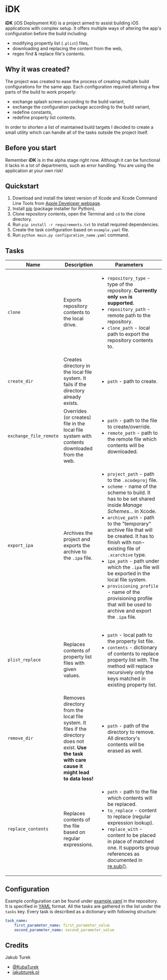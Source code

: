 # iDK

**iDK** (iOS Deployment Kit) is a project aimed to assist building iOS applications with complex setup. It offers multiple ways of altering the app's configuration before the build including:

- modifying propertly list (`.plist`) files,
- downloading and replacing the content from the web,
- regex find & replace file's contents.

## Why it was created?

The project was created to ease the process of creating multiple build configurations for the same app. Each configuration required altering a few parts of the build to work properly:

- exchange splash screen according to the build variant,
- exchange the configuration package according to the build variant,
- redefine constants,
- redefine property list contents.

In order to shorten a list of maintained build targets I decided to create a small utility which can handle all of the tasks outside the project itself.

## Before you start

Remember **iDK** is in the alpha stage right now. Although it can be functional it lacks in a lot of departments, such as error handling. You are using the application at your own risk!

## Quickstart

1. Download and install the latest version of Xcode and Xcode Command Line Tools from [Apple Developer webpage](https://developer.apple.com/downloads/index.action).
2. Install [pip](https://pip.pypa.io/en/stable/installing.html) (package installer for Python).
3. Clone repository contents, open the Terminal and `cd` to the clone directory.
4. Run `pip install -r requirements.txt` to install required dependencies.
5. Create the task configuration based on `example.yaml` file.
6. Run `python main.py configuration_name.yaml` command.

## Tasks

| Name | Description | Parameters |
| ---- | ----------- | ---------- |
| `clone` | Exports repository contents to the local drive. | <ul><li>`repository_type` - type of the repository. **Currently only `svn` is supported.**</li><li>`repository_path` - remote path to the repository.</li><li>`clone_path` - local path to export the repository contents to.</li></ul> |
| `create_dir` | Creates directory in the local file system. It fails if the directory already exists. | <ul><li>`path` - path to create.</li></ul>
| `exchange_file_remote` | Overrides (or creates) file in the local file system with contents downloaded from the web. | <ul><li>`path` - path to the file to create/override.</li><li>`remote_path` - path to the remote file which contents will be downloaded.</li></ul> |
| `export_ipa` | Archives the project and exports the archive to the `.ipa` file. | <ul><li>`project_path` - path to the `.xcodeproj` file.</li><li>`scheme` - name of the scheme to build. It has to be set shared inside *Manage Schemes...* in Xcode.</li><li>`archive_path` - path to the "temporary" archive file that will be created. It has to finish with non-existing file of `.xcarchive` type.</li><li>`ipa_path` - path under which the `.ipa` file will be exported in the local file system.</li><li>`provisioning_profile` - name of the provisioning profile that will be used to archive and export the `.ipa` file.</li></ul> |
| `plist_replace` | Replaces contents of property list files with given values. | <ul><li>`path` - local path to the property list file.</li><li>`contents` - dictionary of contents to replace property list with. The method will replace recursively only the keys matched in existing property list.</li></ul> |
| `remove_dir` | Removes directory from the local file system. It files if the directory does not exist. **Use the task with care cause it might lead to data loss!** | <ul><li>`path` - path of the directory to remove. All directory's contents will be erased as well.</li></ul> |
| `replace_contents` | Replaces contents of the file based on regular expressions. | <ul><li>`path` - path to the file which contents will be replaced.</li><li>`to_replace` - content to replace (regular expression lookup).</li><li>`replace_with` - content to be placed in place of matched one. It supports group references as documented in [re.sub()](https://docs.python.org/2/library/re.html#re.sub).</li></ul> |

## Configuration

Example configuration can be found under [example.yaml](https://github.com/turekj/iDK/blob/master/example.yaml) in the repository. It is specified in [YAML](http://en.wikipedia.org/wiki/YAML) format. All the tasks are gathered in the list under the `tasks` key. Every task is described as a dictionary with following structure:

```yaml
task_name:
    first_parameter_name: first_parameter_value
    second_parameter_name: second_parameter_value
```

## Credits

Jakub Turek

- [@KubaTurek](https://twitter.com/KubaTurek)
- [jakubturek.pl](http://jakubturek.pl)
